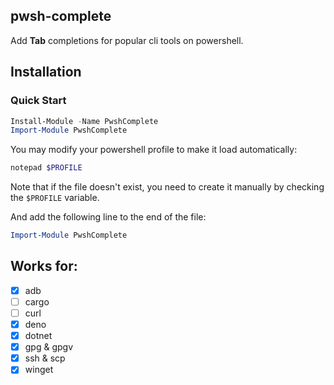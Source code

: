 ## pwsh-complete

Add **Tab** completions for popular cli tools on powershell.

## Installation
### Quick Start
``` powershell
Install-Module -Name PwshComplete
Import-Module PwshComplete
```
You may modify your powershell profile to make it load automatically:
``` powershell
notepad $PROFILE  
```
Note that if the file doesn't exist, you need to create it manually by checking the `$PROFILE` variable.


And add the following line to the end of the file:
``` powershell
Import-Module PwshComplete
```

## Works for:

- [x] adb
- [ ] cargo
- [ ] curl
- [x] deno
- [x] dotnet
- [x] gpg & gpgv
- [x] ssh & scp
- [x] winget
